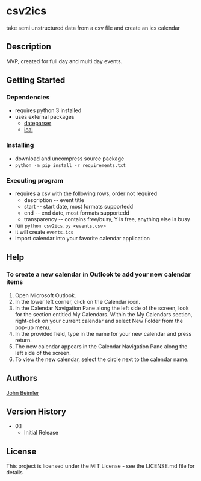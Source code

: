 # csv2ics

take semi unstructured data from a csv file and create an ics calendar

## Description

MVP, created for full day and multi day events.

## Getting Started

### Dependencies

* requires python 3 installed
* uses external packages
  * [dateparser](https://pypi.org/project/dateparser/)
  * [ical](https://pypi.org/project/ical/)

### Installing

* download and uncompress source package
* ```python -m pip install -r requirements.txt```

### Executing program

* requires a csv with the following rows, order not required
  * description -- event title
  * start -- start date, most formats supportedd
  * end -- end date, most formats supportedd
  * transparency -- contains free/busy, Y is free, anything else is busy
* run `python csv2ics.py <events.csv>`
* it will create ```events.ics```
* import calendar into your favorite calendar application

## Help

### To create a new calendar in Outlook to add your new calendar items

1. Open Microsoft Outlook.
2. In the lower left corner, click on the Calendar icon.
3. In the Calendar Navigation Pane along the left side of the screen, look for the section entitled My Calendars. Within the My Calendars section, right-click on your current calendar and select New Folder from the pop-up menu.
4. In the provided field, type in the name for your new calendar and press return.
5. The new calendar appears in the Calendar Navigation Pane along the left side of the screen.
6. To view the new calendar, select the circle next to the calendar name.

## Authors

[John Beimler](mailto:jbeimler@radiomind.com)

## Version History

* 0.1
  * Initial Release

## License

This project is licensed under the MIT License - see the LICENSE.md file for details
